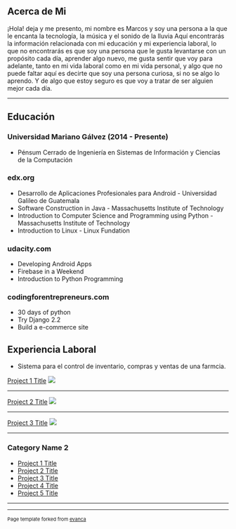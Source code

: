 ## Acerca de Mi
¡Hola! deja y me presento, mi nombre es Marcos y soy una persona a la que le encanta la tecnología, la música y el sonido de la lluvia
  Aquí encontrarás la información relacionada con mi educación y mi experiencia laboral, lo que no encontrarás es que soy una persona 
  que le gusta levantarse con un propósito cada día, aprender algo nuevo, me gusta sentir que voy para adelante, tanto en mi vida laboral como 
  en mi vida personal, y algo que no puede faltar aquí es decirte que soy una persona curiosa, si no se algo lo aprendo. Y de algo 
  que estoy seguro es que voy a tratar de ser alguien mejor cada día.  

---

## Educación
### Universidad Mariano Gálvez (2014 - Presente)
* Pénsum Cerrado de Ingeniería en Sistemas de Información y Ciencias de la Computación
### edx.org
* Desarrollo de Aplicaciones Profesionales para Android - Universidad Galileo de Guatemala
* Software Construction in Java - Massachusetts Institute of Technology
* Introduction to Computer Science and Programming using Python - Massachusetts Institute of Technology
* Introduction to Linux - Linux Fundation
### udacity.com
* Developing Android Apps
* Firebase in a Weekend
* Introduction to Python Programming
### codingforentrepreneurs.com
* 30 days of python
* Try Django 2.2
* Build a e-commerce site

## Experiencia Laboral
* Sistema para el control de inventario, compras y ventas de una farmcia. 




[Project 1 Title](/sample_page)
<img src="images/dummy_thumbnail.jpg?raw=true"/>

---
[Project 2 Title](/pdf/sample_presentation.pdf)
<img src="images/dummy_thumbnail.jpg?raw=true"/>

---
[Project 3 Title](http://example.com/)
<img src="images/dummy_thumbnail.jpg?raw=true"/>

---

### Category Name 2

- [Project 1 Title](http://example.com/)
- [Project 2 Title](http://example.com/)
- [Project 3 Title](http://example.com/)
- [Project 4 Title](http://example.com/)
- [Project 5 Title](http://example.com/)

---




---
<p style="font-size:11px">Page template forked from <a href="https://github.com/evanca/quick-portfolio">evanca</a></p>
<!-- Remove above link if you don't want to attibute -->
